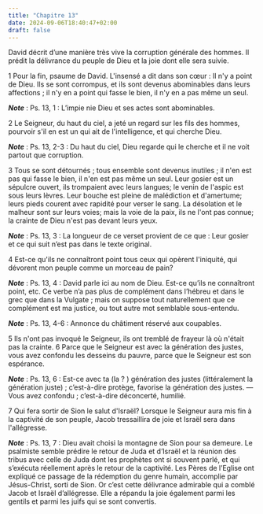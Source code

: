 ```yaml
---
title: "Chapitre 13"
date: 2024-09-06T18:40:47+02:00
draft: false
---
```



David décrit d’une manière très vive la corruption générale des hommes.
Il prédit la délivrance du peuple de Dieu et la joie dont elle sera suivie.


1 Pour la fin, psaume de David. L'insensé a dit dans son cœur : Il n'y a point de Dieu. Ils se sont corrompus, et ils sont devenus abominables dans leurs affections ; il n'y en a point qui fasse le bien, il n'y en a pas même un seul.

***Note*** :  Ps. 13, 1 : L’impie nie Dieu et ses actes sont abominables.


2 Le Seigneur, du haut du ciel, a jeté un regard sur les fils des hommes, pourvoir s'il en est un qui ait de l'intelligence, et qui cherche Dieu.

***Note*** :  Ps. 13, 2-3 : Du haut du ciel, Dieu regarde qui le cherche et il ne voit partout que corruption.


3 Tous se sont détournés ; tous ensemble sont devenus inutiles ; il n'en est pas qui fasse le bien, il n'en est pas même un seul. Leur gosier est un sépulcre ouvert, ils trompaient avec leurs langues; le venin de l'aspic est sous leurs lèvres. Leur bouche est pleine de malédiction et d'amertume; leurs pieds courent avec rapidité pour verser le sang. La désolation et le malheur sont sur leurs voies; mais la voie de la paix, ils ne l'ont pas connue; la crainte de Dieu n'est pas devant leurs yeux.

***Note*** :  Ps. 13, 3 : La longueur de ce verset provient de ce que : Leur gosier et ce qui suit n’est pas dans le texte original.


4 Est-ce qu'ils ne connaîtront point tous ceux qui opèrent l'iniquité, qui dévorent mon peuple comme un morceau de pain?

***Note*** :  Ps. 13, 4 : David parle ici au nom de Dieu. Est-ce qu’ils ne connaîtront point, etc. Ce verbe n’a pas plus de complément dans l’hébreu et dans le grec que dans la Vulgate ; mais on suppose tout naturellement que ce complément est ma justice, ou tout autre mot semblable sous-entendu.

***Note*** :  Ps. 13, 4-6 : Annonce du châtiment réservé aux coupables.


5 Ils n'ont pas invoqué le Seigneur, ils ont tremblé de frayeur là où n'était pas la crainte. 6 Parce que le Seigneur est avec la génération des justes, vous avez confondu les desseins du pauvre, parce que le Seigneur est son espérance.

***Note*** :  Ps. 13, 6 : Est-ce avec ta (la ? ) génération des justes (littéralement la génération juste) ; c’est-à-dire protège, favorise la génération des justes. ― Vous avez confondu ; c’est-à-dire déconcerté, humilié.


7 Qui fera sortir de Sion le salut d'Israël? Lorsque le Seigneur aura mis fin à la captivité de son peuple, Jacob tressaillira de joie et Israël sera dans l'allégresse.

***Note*** :  Ps. 13, 7 : Dieu avait choisi la montagne de Sion pour sa demeure. Le psalmiste semble prédire le retour de Juda et d’Israël et la réunion des tribus avec celle de Juda dont les prophètes ont si souvent parlé, et qui s’exécuta réellement après le retour de la captivité. Les Pères de l’Eglise ont expliqué ce passage de la rédemption du genre humain, accomplie par Jésus-Christ, sorti de Sion. Or c’est cette délivrance admirable qui a comblé Jacob et Israël d’allégresse. Elle a répandu la joie également parmi les gentils et parmi les juifs qui se sont convertis.

